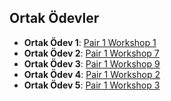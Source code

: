 ## Ortak Ödevler

- **Ortak Ödev 1**: [Pair 1 Workshop 1](https://github.com/cagataysero/pair-1-workshop-1)
- **Ortak Ödev 2**: [Pair 1 Workshop 7](https://github.com/cagataysero/pair-1---workshop-7/tree/main)
- **Ortak Ödev 3**: [Pair 1 Workshop 9](https://github.com/zeynepozc/Pair1-CRM)
- **Ortak Ödev 4**: [Pair 1 Workshop 2](https://github.com/zeynepozc/Pair1-workshop2.git)
- **Ortak Ödev 5**: [Pair 1 Workshop 3](https://github.com/mhmtacar/Pair1-Workshop3)
